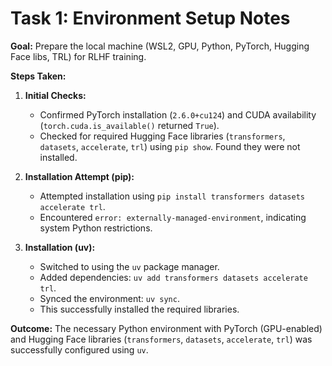 # Task 1: Environment Setup Notes

**Goal:** Prepare the local machine (WSL2, GPU, Python, PyTorch, Hugging Face libs, TRL) for RLHF training.

**Steps Taken:**

1.  **Initial Checks:**
    *   Confirmed PyTorch installation (`2.6.0+cu124`) and CUDA availability (`torch.cuda.is_available()` returned `True`).
    *   Checked for required Hugging Face libraries (`transformers`, `datasets`, `accelerate`, `trl`) using `pip show`. Found they were not installed.

2.  **Installation Attempt (pip):**
    *   Attempted installation using `pip install transformers datasets accelerate trl`.
    *   Encountered `error: externally-managed-environment`, indicating system Python restrictions.

3.  **Installation (uv):**
    *   Switched to using the `uv` package manager.
    *   Added dependencies: `uv add transformers datasets accelerate trl`.
    *   Synced the environment: `uv sync`.
    *   This successfully installed the required libraries.

**Outcome:** The necessary Python environment with PyTorch (GPU-enabled) and Hugging Face libraries (`transformers`, `datasets`, `accelerate`, `trl`) was successfully configured using `uv`. 